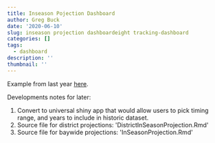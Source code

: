 ```yaml
---
title: Inseason Pojection Dashboard
author: Greg Buck
date: '2020-06-10'
slug: inseason projection dashboardeight tracking-dashboard
categories: []
tags:
  - dashboard
description: ''
thumbnail: ''
---
```




Example from last year [here](https://rpubs.com/gbbuck/627140).


Developments notes for later:

1. Convert to universal shiny app that would allow users to pick timing range, and years to include in historic dataset. 
2. Source file for district projections: 'DistrictInSeasonProjection.Rmd'
3. Source file for baywide projections: 'InSeasonProjection.Rmd'


